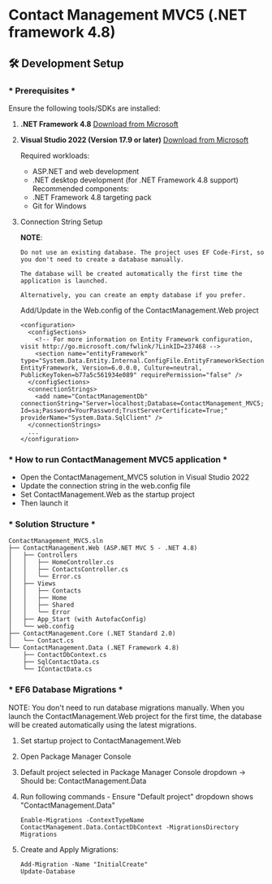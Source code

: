 ﻿# Contact Management MVC5 (.NET framework 4.8)

## 🛠 Development Setup

### * Prerequisites *
   Ensure the following tools/SDKs are installed:

1. **.NET Framework 4.8**
   [Download from Microsoft](https://dotnet.microsoft.com/download/dotnet-framework/net48)

2. **Visual Studio 2022 (Version 17.9 or later)**
   [Download from Microsoft](https://visualstudio.microsoft.com/downloads/)

   Required workloads:
	- ASP.NET and web development
	- .NET desktop development (for .NET Framework 4.8 support)
   Recommended components:
	- .NET Framework 4.8 targeting pack
	- Git for Windows

3. Connection String Setup

   **NOTE**:     
       Do not use an existing database. The project uses EF Code-First, so you don't need to create a database manually.
 
       The database will be created automatically the first time the application is launched.

       Alternatively, you can create an empty database if you prefer.
 
   Add/Update in the Web.config of the ContactManagement.Web project

    ```
    <configuration>
      <configSections>
        <!-- For more information on Entity Framework configuration, visit http://go.microsoft.com/fwlink/?LinkID=237468 -->
        <section name="entityFramework" type="System.Data.Entity.Internal.ConfigFile.EntityFrameworkSection, EntityFramework, Version=6.0.0.0, Culture=neutral, PublicKeyToken=b77a5c561934e089" requirePermission="false" />
      </configSections>
      <connectionStrings>
        <add name="ContactManagementDb" connectionString="Server=localhost;Database=ContactManagement_MVC5;User Id=sa;Password=YourPassword;TrustServerCertificate=True;" providerName="System.Data.SqlClient" />
      </connectionStrings>
      ...
    </configuration>
    ```

### * How to run ContactManagement MVC5 application *
- Open the ContactManagement_MVC5 solution in Visual Studio 2022
- Update the connection string in the web.config file
- Set ContactManagement.Web as the startup project
- Then launch it

### * Solution Structure *
```
ContactManagement_MVC5.sln
├── ContactManagement.Web (ASP.NET MVC 5 - .NET 4.8)
│   ├── Controllers
│   │   ├── HomeController.cs
│   │   ├── ContactsController.cs
│   │   └── Error.cs
│   ├── Views
│   │   ├── Contacts
│   │   ├── Home
│   │   ├── Shared
│   │   └── Error
│   ├── App_Start (with AutofacConfig)
│   └── web.config
├── ContactManagement.Core (.NET Standard 2.0)
│   └── Contact.cs
└── ContactManagement.Data (.NET Framework 4.8)
    ├── ContactDbContext.cs
    ├── SqlContactData.cs
    └── IContactData.cs
```
### * EF6 Database Migrations *
NOTE: You don't need to run database migrations manually.
      When you launch the ContactManagement.Web project for the first time,
	  the database will be created automatically using the latest migrations.

1. Set startup project to ContactManagement.Web
2. Open Package Manager Console
3. Default project selected in Package Manager Console dropdown
   → Should be: ContactManagement.Data

4. Run following commands - Ensure "Default project" dropdown shows "ContactManagement.Data"
   
       Enable-Migrations -ContextTypeName ContactManagement.Data.ContactDbContext -MigrationsDirectory Migrations

5. Create and Apply Migrations:

       Add-Migration -Name "InitialCreate"
       Update-Database
